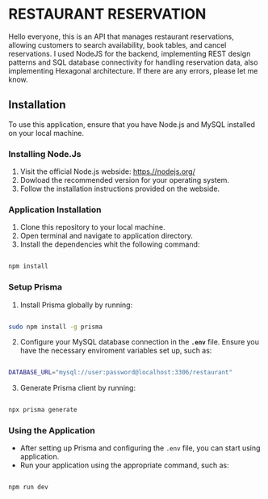 # RESTAURANT RESERVATION

Hello everyone, this is an API that manages restaurant reservations, allowing customers to search availability, book tables, and cancel reservations. I used NodeJS for the backend, implementing REST design patterns and SQL database connectivity for handling reservation data, also implementing Hexagonal architecture. If there are any errors, please let me know.

## Installation

To use this application, ensure that you have Node.js and MySQL installed on your local machine.

### Installing Node.Js

1. Visit the official Node.js webside: [https.//nodejs.org/](https://nodejs.org)
2. Dowload the recommended version for your operating system.
3. Follow the installation instructions provided on the webside.

### Application Installation

1. Clone this repository to your local machine.
2. Open terminal and navigate to application directory.
3. Install the dependencies whit the following command:

```bash

npm install

```

### Setup Prisma

1. Install Prisma globally by running:

```bash

sudo npm install -g prisma

```

2. Configure your MySQL database connection in the **`.env`** file. Ensure you have the necessary
   enviroment variables set up, such as:

```bash

DATABASE_URL="mysql://user:password@localhost:3306/restaurant"

```

3. Generate Prisma client by running:

```bash

npx prisma generate

```

### Using the Application

- After setting up Prisma and configuring the `.env` file, you can start using application.
- Run your application using the appropriate command, such as:

```bash

npm run dev

```
